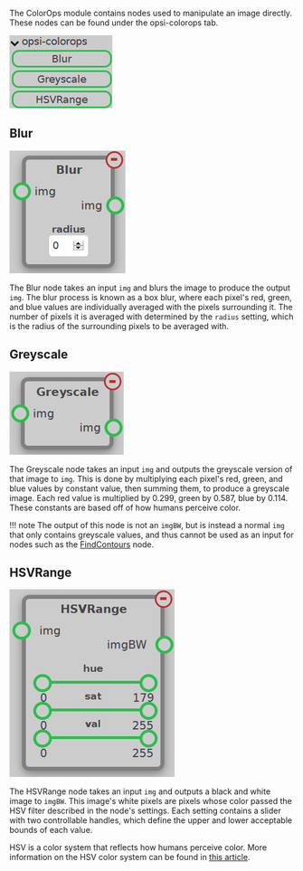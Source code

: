 The ColorOps module contains nodes used to manipulate an image directly. These nodes can be found under the opsi-colorops tab.

![ColorOps Module Add Nodes Image](../assets/images/modules/colorops/module_colorops.png)

## Blur

![Blur Node Image](../assets/images/modules/colorops/node_blur.png)

The Blur node takes an input `img` and blurs the image to produce the output `img`. The blur process is known as a box blur, where each pixel's red, green, and blue values are individually averaged with the pixels surrounding it. The number of pixels it is averaged with determined by the `radius` setting, which is the radius of the surrounding pixels to be averaged with.

## Greyscale

![Greyscale Node Image](../assets/images/modules/colorops/node_greyscale.png)

The Greyscale node takes an input `img` and outputs the greyscale version of that image to `img`. This is done by multiplying each pixel's red, green, and blue values by constant value, then summing them, to produce a greyscale image. Each red value is multiplied by 0.299, green by 0.587, blue by 0.114. These constants are based off of how humans perceive color.

!!! note
    The output of this node is not an `imgBW`, but is instead a normal `img` that only contains greyscale values, and thus cannot be used as an input for nodes such as the [FindContours](contours.md#findcontours) node.

## HSVRange

![HSVRange Node Image](../assets/images/modules/colorops/node_hsv_range.png)

The HSVRange node takes an input `img` and outputs a black and white image to `imgBW`. This image's white pixels are pixels whose color passed the HSV filter described in the node's settings. Each setting contains a slider with two controllable handles, which define the upper and lower acceptable bounds of each value.

HSV is a color system that reflects how humans perceive color. More information on the HSV color system can be found in [this article](https://www.lifewire.com/what-is-hsv-in-design-1078068).
